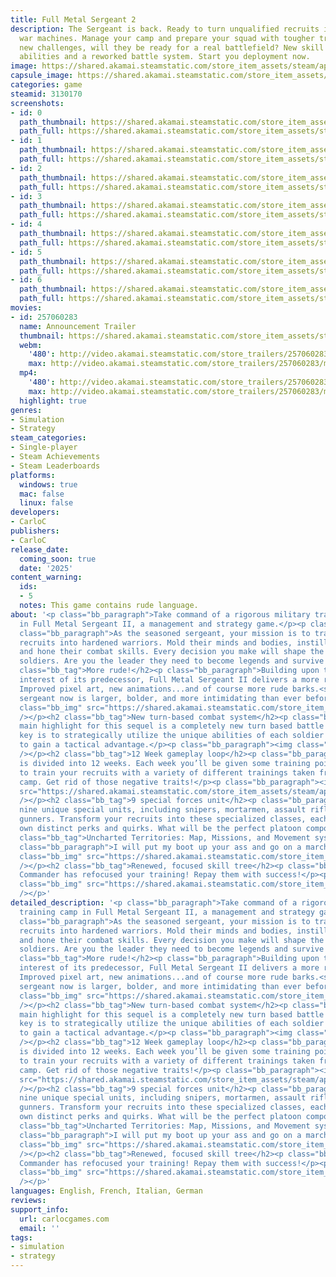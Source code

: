 ```yaml
---
title: Full Metal Sergeant 2
description: The Sergeant is back. Ready to turn unqualified recruits into fearless
  war machines. Manage your camp and prepare your squad with tougher training and
  new challenges, will they be ready for a real battlefield? New skill tree, more
  abilities and a reworked battle system. Start you deployment now.
image: https://shared.akamai.steamstatic.com/store_item_assets/steam/apps/3130170/header.jpg?t=1732713244
capsule_image: https://shared.akamai.steamstatic.com/store_item_assets/steam/apps/3130170/65cfa29e1f300ce2093f07a8f8bf6f69bdb05660/capsule_231x87.jpg?t=1732713244
categories: game
steamid: 3130170
screenshots:
- id: 0
  path_thumbnail: https://shared.akamai.steamstatic.com/store_item_assets/steam/apps/3130170/ss_675bf551b4dd3ed10efb7f515de4f44b91eb7f54.600x338.jpg?t=1732713244
  path_full: https://shared.akamai.steamstatic.com/store_item_assets/steam/apps/3130170/ss_675bf551b4dd3ed10efb7f515de4f44b91eb7f54.1920x1080.jpg?t=1732713244
- id: 1
  path_thumbnail: https://shared.akamai.steamstatic.com/store_item_assets/steam/apps/3130170/ss_5d19206fc3353032fb39817c637fa57cb7762bba.600x338.jpg?t=1732713244
  path_full: https://shared.akamai.steamstatic.com/store_item_assets/steam/apps/3130170/ss_5d19206fc3353032fb39817c637fa57cb7762bba.1920x1080.jpg?t=1732713244
- id: 2
  path_thumbnail: https://shared.akamai.steamstatic.com/store_item_assets/steam/apps/3130170/ss_9726fcda43b7a1ee9c7e031b9089821652423d8d.600x338.jpg?t=1732713244
  path_full: https://shared.akamai.steamstatic.com/store_item_assets/steam/apps/3130170/ss_9726fcda43b7a1ee9c7e031b9089821652423d8d.1920x1080.jpg?t=1732713244
- id: 3
  path_thumbnail: https://shared.akamai.steamstatic.com/store_item_assets/steam/apps/3130170/ss_15ae1d0a65e734c1411377f59f1464eb5b855a9f.600x338.jpg?t=1732713244
  path_full: https://shared.akamai.steamstatic.com/store_item_assets/steam/apps/3130170/ss_15ae1d0a65e734c1411377f59f1464eb5b855a9f.1920x1080.jpg?t=1732713244
- id: 4
  path_thumbnail: https://shared.akamai.steamstatic.com/store_item_assets/steam/apps/3130170/ss_d20b06392546b494a53f18b33b0ac5ac4987c3d8.600x338.jpg?t=1732713244
  path_full: https://shared.akamai.steamstatic.com/store_item_assets/steam/apps/3130170/ss_d20b06392546b494a53f18b33b0ac5ac4987c3d8.1920x1080.jpg?t=1732713244
- id: 5
  path_thumbnail: https://shared.akamai.steamstatic.com/store_item_assets/steam/apps/3130170/ss_b7244d47e8abce79fa5916aaaf455a2547f84af6.600x338.jpg?t=1732713244
  path_full: https://shared.akamai.steamstatic.com/store_item_assets/steam/apps/3130170/ss_b7244d47e8abce79fa5916aaaf455a2547f84af6.1920x1080.jpg?t=1732713244
- id: 6
  path_thumbnail: https://shared.akamai.steamstatic.com/store_item_assets/steam/apps/3130170/ss_a1c1e2042a604d7fb0e10bebc1c70400544b5262.600x338.jpg?t=1732713244
  path_full: https://shared.akamai.steamstatic.com/store_item_assets/steam/apps/3130170/ss_a1c1e2042a604d7fb0e10bebc1c70400544b5262.1920x1080.jpg?t=1732713244
movies:
- id: 257060283
  name: Announcement Trailer
  thumbnail: https://shared.akamai.steamstatic.com/store_item_assets/steam/apps/257060283/6c14442e3c557ed19caf32605c11d513011381e6/movie_600x337.jpg?t=1728458708
  webm:
    '480': http://video.akamai.steamstatic.com/store_trailers/257060283/movie480_vp9.webm?t=1728458708
    max: http://video.akamai.steamstatic.com/store_trailers/257060283/movie_max_vp9.webm?t=1728458708
  mp4:
    '480': http://video.akamai.steamstatic.com/store_trailers/257060283/movie480.mp4?t=1728458708
    max: http://video.akamai.steamstatic.com/store_trailers/257060283/movie_max.mp4?t=1728458708
  highlight: true
genres:
- Simulation
- Strategy
steam_categories:
- Single-player
- Steam Achievements
- Steam Leaderboards
platforms:
  windows: true
  mac: false
  linux: false
developers:
- CarloC
publishers:
- CarloC
release_date:
  coming_soon: true
  date: '2025'
content_warning:
  ids:
  - 5
  notes: This game contains rude language.
about: '<p class="bb_paragraph">Take command of a rigorous military training camp
  in Full Metal Sergeant II, a management and strategy game.</p><p class="bb_paragraph"></p><p
  class="bb_paragraph">As the seasoned sergeant, your mission is to transform raw
  recruits into hardened warriors. Mold their minds and bodies, instill discipline,
  and hone their combat skills. Every decision you make will shape the fate of your
  soldiers. Are you the leader they need to become legends and survive the battlefield?</p><h2
  class="bb_tag">More rude!</h2><p class="bb_paragraph">Building upon the positive
  interest of its predecessor, Full Metal Sergeant II delivers a more refined experience.
  Improved pixel art, new animations...and of course more rude barks.<strong> </strong>The
  sergeant now is larger, bolder, and more intimidating than ever before!</p><p class="bb_paragraph"><img
  class="bb_img" src="https://shared.akamai.steamstatic.com/store_item_assets/steam/apps/3130170/extras/barks8.gif?t=1732713244"
  /></p><h2 class="bb_tag">New turn-based combat system</h2><p class="bb_paragraph">The
  main highlight for this sequel is a completely new turn based battle system. The
  key is to strategically utilize the unique abilities of each soldier''s specialization
  to gain a tactical advantage.</p><p class="bb_paragraph"><img class="bb_img" src="https://shared.akamai.steamstatic.com/store_item_assets/steam/apps/3130170/extras/combat.gif?t=1732713244"
  /></p><h2 class="bb_tag">12 Week gameplay loop</h2><p class="bb_paragraph">The game
  is divided into 12 weeks. Each week you’ll be given some training points. Use them
  to train your recruits with a variety of different trainings taken from real military
  camp. Get rid of those negative traits!</p><p class="bb_paragraph"><img class="bb_img"
  src="https://shared.akamai.steamstatic.com/store_item_assets/steam/apps/3130170/extras/training.gif?t=1732713244"
  /></p><h2 class="bb_tag">9 special forces unit</h2><p class="bb_paragraph">Discover
  nine unique special units, including snipers, mortarmen, assault riflemen, and machine
  gunners. Transform your recruits into these specialized classes, each with their
  own distinct perks and quirks. What will be the perfect platoon composition?</p><h2
  class="bb_tag">Uncharted Territories: Map, Missions, and Movement system</h2><p
  class="bb_paragraph">I will put my boot up your ass and go on a march!</p><p class="bb_paragraph"><img
  class="bb_img" src="https://shared.akamai.steamstatic.com/store_item_assets/steam/apps/3130170/extras/mission_gif_notext.gif?t=1732713244"
  /></p><h2 class="bb_tag">Renewed, focused skill tree</h2><p class="bb_paragraph">Our
  Commander has refocused your training! Repay them with success!</p><p class="bb_paragraph"><img
  class="bb_img" src="https://shared.akamai.steamstatic.com/store_item_assets/steam/apps/3130170/extras/skill_tree.gif?t=1732713244"
  /></p>'
detailed_description: '<p class="bb_paragraph">Take command of a rigorous military
  training camp in Full Metal Sergeant II, a management and strategy game.</p><p class="bb_paragraph"></p><p
  class="bb_paragraph">As the seasoned sergeant, your mission is to transform raw
  recruits into hardened warriors. Mold their minds and bodies, instill discipline,
  and hone their combat skills. Every decision you make will shape the fate of your
  soldiers. Are you the leader they need to become legends and survive the battlefield?</p><h2
  class="bb_tag">More rude!</h2><p class="bb_paragraph">Building upon the positive
  interest of its predecessor, Full Metal Sergeant II delivers a more refined experience.
  Improved pixel art, new animations...and of course more rude barks.<strong> </strong>The
  sergeant now is larger, bolder, and more intimidating than ever before!</p><p class="bb_paragraph"><img
  class="bb_img" src="https://shared.akamai.steamstatic.com/store_item_assets/steam/apps/3130170/extras/barks8.gif?t=1732713244"
  /></p><h2 class="bb_tag">New turn-based combat system</h2><p class="bb_paragraph">The
  main highlight for this sequel is a completely new turn based battle system. The
  key is to strategically utilize the unique abilities of each soldier''s specialization
  to gain a tactical advantage.</p><p class="bb_paragraph"><img class="bb_img" src="https://shared.akamai.steamstatic.com/store_item_assets/steam/apps/3130170/extras/combat.gif?t=1732713244"
  /></p><h2 class="bb_tag">12 Week gameplay loop</h2><p class="bb_paragraph">The game
  is divided into 12 weeks. Each week you’ll be given some training points. Use them
  to train your recruits with a variety of different trainings taken from real military
  camp. Get rid of those negative traits!</p><p class="bb_paragraph"><img class="bb_img"
  src="https://shared.akamai.steamstatic.com/store_item_assets/steam/apps/3130170/extras/training.gif?t=1732713244"
  /></p><h2 class="bb_tag">9 special forces unit</h2><p class="bb_paragraph">Discover
  nine unique special units, including snipers, mortarmen, assault riflemen, and machine
  gunners. Transform your recruits into these specialized classes, each with their
  own distinct perks and quirks. What will be the perfect platoon composition?</p><h2
  class="bb_tag">Uncharted Territories: Map, Missions, and Movement system</h2><p
  class="bb_paragraph">I will put my boot up your ass and go on a march!</p><p class="bb_paragraph"><img
  class="bb_img" src="https://shared.akamai.steamstatic.com/store_item_assets/steam/apps/3130170/extras/mission_gif_notext.gif?t=1732713244"
  /></p><h2 class="bb_tag">Renewed, focused skill tree</h2><p class="bb_paragraph">Our
  Commander has refocused your training! Repay them with success!</p><p class="bb_paragraph"><img
  class="bb_img" src="https://shared.akamai.steamstatic.com/store_item_assets/steam/apps/3130170/extras/skill_tree.gif?t=1732713244"
  /></p>'
languages: English, French, Italian, German
reviews:
support_info:
  url: carlocgames.com
  email: ''
tags:
- simulation
- strategy
---
```



